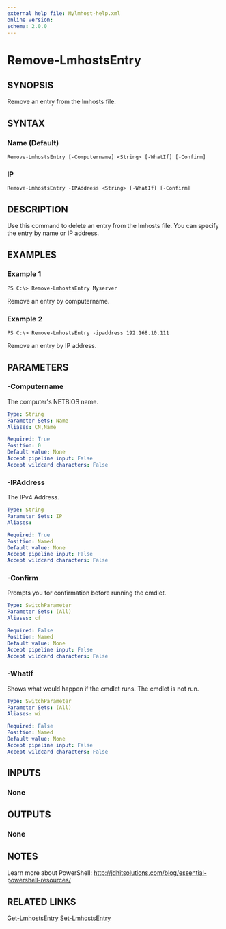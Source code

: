 ```yaml
---
external help file: Mylmhost-help.xml
online version: 
schema: 2.0.0
---
```


# Remove-LmhostsEntry
## SYNOPSIS
Remove an entry from the lmhosts file.

## SYNTAX

### Name (Default)
```
Remove-LmhostsEntry [-Computername] <String> [-WhatIf] [-Confirm]
```

### IP
```
Remove-LmhostsEntry -IPAddress <String> [-WhatIf] [-Confirm]
```

## DESCRIPTION
Use this command to delete an entry from the lmhosts file. You can specify the entry by name or IP address.

## EXAMPLES

### Example 1
```
PS C:\> Remove-LmhostsEntry Myserver
```

Remove an entry by computername.

### Example 2
```
PS C:\> Remove-LmhostsEntry -ipaddress 192.168.10.111
```

Remove an entry by IP address.

## PARAMETERS

### -Computername
The computer's NETBIOS name.

```yaml
Type: String
Parameter Sets: Name
Aliases: CN,Name

Required: True
Position: 0
Default value: None
Accept pipeline input: False
Accept wildcard characters: False
```

### -IPAddress
The IPv4 Address.

```yaml
Type: String
Parameter Sets: IP
Aliases: 

Required: True
Position: Named
Default value: None
Accept pipeline input: False
Accept wildcard characters: False
```

### -Confirm
Prompts you for confirmation before running the cmdlet.

```yaml
Type: SwitchParameter
Parameter Sets: (All)
Aliases: cf

Required: False
Position: Named
Default value: None
Accept pipeline input: False
Accept wildcard characters: False
```

### -WhatIf
Shows what would happen if the cmdlet runs.
The cmdlet is not run.

```yaml
Type: SwitchParameter
Parameter Sets: (All)
Aliases: wi

Required: False
Position: Named
Default value: None
Accept pipeline input: False
Accept wildcard characters: False
```

## INPUTS

### None

## OUTPUTS

### None

## NOTES
Learn more about PowerShell:
http://jdhitsolutions.com/blog/essential-powershell-resources/

## RELATED LINKS
[Get-LmhostsEntry](Get-LmhostsEntry)
[Set-LmhostsEntry](Set-LmhostsEntry)

